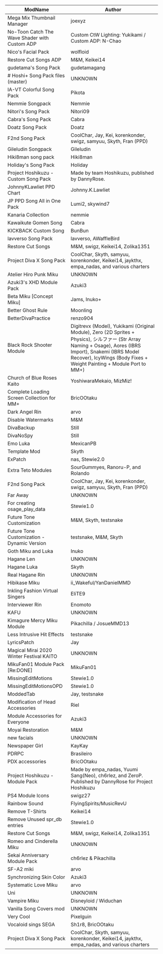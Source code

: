 |ModName|Author|
|---|---|
|Mega Mix Thumbnail Manager|joexyz|
|No-Toon Catch The Wave Shader with Custom ADP|Custom CtW Lighting: Yukikami / Custom ADP: N-Chao|
|Nico's Facial Pack|wolfloid|
|Restore Cut Songs ADP|M&M, Keikei14|
|gudetama's Song Pack|gudetamagang|
|# Hoshi+ Song Pack files (master)|UNKNOWN|
|IA-VT Colorful Song Pack|Pikota|
|Nemmie Songpack|Nemmie|
|Nitori's Song Pack|Nitori09|
|Cabra's Song Pack|Cabra|
|Doatz Song Pack|Doatz|
|F2nd Song Pack|CoolChar, Jay, Kei, korenkonder, swigz, samyuu, Skyth, Fran (PPD)|
|Gileludin Songpack|Gileludin|
|Hiki8man song pack|Hiki8man|
|Holiday's Song Pack|Holiday|
|Project Hoshikuzu - Custom Song Pack|Made by team Hoshikuzu, published by DannyRose.|
|JohnnyKLawliet PPD Chart|Johnny.K.Lawliet|
|JP PPD Song All in One Pack|Lumi2, skywind7|
|Kanaria Collection|nemmie|
|Kawaikute Gomen Song|Cabra|
|KICKBACK Custom Song|BunBun|
|lavverso Song Pack|lavverso, AWaffleBird|
|Restore Cut Songs|M&M, swigz, Keikei14, Zolika1351|
|Project Diva X Song Pack|CoolChar, Skyth, samyuu, korenkonder, Keikei14, jaykthx, empa_nadas, and various charters|
|Atelier Hiro Punk Miku|UNKNOWN|
|Azuki3's XHD Module Pack|Azuki3|
|Beta Miku [Concept Miku]|Jams, Inuko+|
|Better Ghost Rule|Moonling|
|BetterDivaPractice|renzo904|
|Black Rock Shooter Module|Digitrevx (Model), Yukikami (Original Module), Zero (2D Sprites + Physics), シルファー (Str Array Naming + Osage), Aores (IBRS Import), Snakemi (IBRS Model Recover), IcyWings (Body Fixes + Weight Painting + Module Port to MM+)|
|Church of Blue Roses Kaito|YoshiwaraMekaio, MizMiz!|
|Complete Loading Screen Collection for MM+|BricOOtaku|
|Dark Angel Rin|arvo|
|Disable Watermarks|M&M|
|DivaBackup|Still|
|DivaNoSpy|Still|
|Emo Luka|MexicanPB|
|Template Mod|Skyth|
|ExPatch|nas, Stewie2.0|
|Extra Teto Modules|SourGummyes, Ranoru-P, and Rolando|
|F2nd Song Pack|CoolChar, Jay, Kei, korenkonder, swigz, samyuu, Skyth, Fran (PPD)|
|Far Away|UNKNOWN|
|For creating osage_play_data|Stewie1.0|
|Future Tone Customization|M&M, Skyth, testsnake|
|Future Tone Customization - Dynamic Version|testsnake, M&M, Skyth|
|Goth Miku and Luka|Inuko|
|Hagane Len|UNKNOWN|
|Hagane Luka|Skyth|
|Real Hagane Rin|UNKNOWN|
|Hibikase Miku|ii_Wakeful/YanDanielMMD|
|Inkling Fashion Virtual Singers|EliTE9|
|Interviewer Rin|Enomoto|
|KAFU|UNKNOWN|
|Kimagure Mercy Miku Module|Pikachilla / JosueMMD13|
|Less Intrusive Hit Effects|testsnake|
|LyricsPatch|Jay|
|Magical Mirai 2020 Winter Festival KAITO|UNKNOWN|
|MikuFan01 Module Pack [Re:DONE]|MikuFan01|
|MissingEditMotions|Stewie1.0|
|MissingEditMotionsOPD|Stewie1.0|
|ModdedTab|Jay, testsnake|
|Modification of Head Accessories|Riel|
|Module Accessories for Everyone|Azuki3|
|Moyai Restoration|M&M|
|new facials|UNKNOWN|
|Newspaper Girl|KayKay|
|PDRPC|Brasileiro|
|PDX accessories|BricOOtaku|
|Project Hoshikuzu - Module Pack|Made by empa_nadas, Yuumi Sang(Neo), ch6rlez, and ZeroP. Published by DannyRose for Project Hoshikuzu|
|PS4 Module Icons|swigz27|
|Rainbow Sound|FlyingSpirits/MusicRevU|
|Remove T-Shirts|Keikei14|
|Remove Unused spr_db entries|Stewie1.0|
|Restore Cut Songs|M&M, swigz, Keikei14, Zolika1351|
|Romeo and Cinderella Miku|UNKNOWN|
|Sekai Anniversary Module Pack|ch6rlez & Pikachilla|
|SF-A2 miki|arvo|
|Synchronizing Skin Color|Azuki3|
|Systematic Love Miku|arvo|
|Uni|UNKNOWN|
|Vampire Miku|Disneyloid / Widuchan|
|Vanilla Song Covers mod|UNKNOWN|
|Very Cool|Pixelguin|
|Vocaloid sings SEGA|Sh1r8, BricOOtaku|
|Project Diva X Song Pack|CoolChar, Skyth, samyuu, korenkonder, Keikei14, jaykthx, empa_nadas, and various charters|
